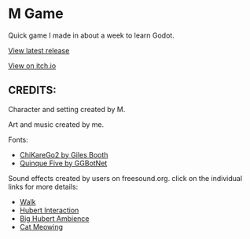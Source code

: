 # M Game
Quick game I made in about a week to learn Godot.

[View latest release](https://github.com/Theooolone/m-game/releases/latest)

[View on itch.io](https://theooolone.itch.io/m-game)

## CREDITS:

Character and setting created by M.

Art and music created by me.

Fonts:
- [ChiKareGo2 by Giles Booth](https://www.pentacom.jp/pentacom/bitfontmaker2/gallery/?id=3780)
- [Quinque Five by GGBotNet](https://www.fontspace.com/quinque-five-font-f65138)

Sound effects created by users on freesound.org. click on the individual links for more details: 
- [Walk](https://freesound.org/s/393737/)
- [Hubert Interaction](https://freesound.org/s/475733/)
- [Big Hubert Ambience](https://freesound.org/s/195137/)
- [Cat Meowing](https://freesound.org/s/274989/)

